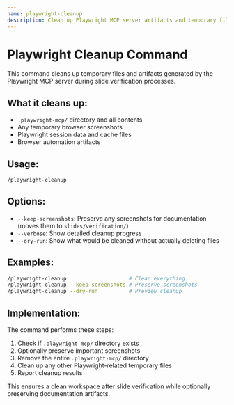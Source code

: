 ```yaml
---
name: playwright-cleanup
description: Clean up Playwright MCP server artifacts and temporary files
---
```


# Playwright Cleanup Command

This command cleans up temporary files and artifacts generated by the Playwright MCP server during slide verification processes.

## What it cleans up:
- `.playwright-mcp/` directory and all contents
- Any temporary browser screenshots
- Playwright session data and cache files
- Browser automation artifacts

## Usage:
```bash
/playwright-cleanup
```

## Options:
- `--keep-screenshots`: Preserve any screenshots for documentation (moves them to `slides/verification/`)
- `--verbose`: Show detailed cleanup progress
- `--dry-run`: Show what would be cleaned without actually deleting files

## Examples:
```bash
/playwright-cleanup                    # Clean everything
/playwright-cleanup --keep-screenshots # Preserve screenshots
/playwright-cleanup --dry-run          # Preview cleanup
```

## Implementation:

The command performs these steps:
1. Check if `.playwright-mcp/` directory exists
2. Optionally preserve important screenshots
3. Remove the entire `.playwright-mcp/` directory
4. Clean up any other Playwright-related temporary files
5. Report cleanup results

This ensures a clean workspace after slide verification while optionally preserving documentation artifacts.